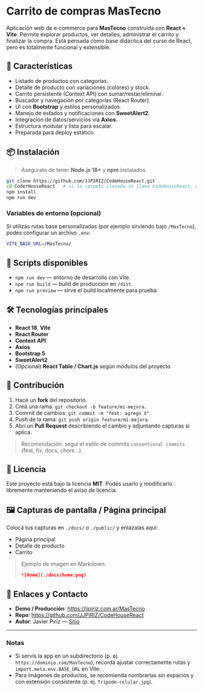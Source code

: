 # Carrito de compras MasTecno

Aplicación web de e‑commerce para **MasTecno** construida con **React + Vite**. Permite explorar productos, ver detalles, administrar el carrito y finalizar la compra. Está pensada como base didáctica del curso de React, pero es totalmente funcional y extensible.

## 🧩 Características

- Listado de productos con categorías.
- Detalle de producto con variaciones (colores) y stock.
- Carrito persistente (Context API) con sumar/restar/eliminar.
- Buscador y navegación por categorías (React Router).
- UI con **Bootstrap** y estilos personalizados.
- Manejo de estados y notificaciones con **SweetAlert2**.
- Integración de datos/servicios vía **Axios**.
- Estructura modular y lista para escalar.
- Preparada para deploy estático.

## 📦 Instalación

> Asegúrate de tener **Node.js 18+** y **npm** instalados.

```bash
git clone https://github.com/JJPIRIZ/CodeHouseReact.git
cd CoderHouseReact   # si la carpeta clonada se llama CodeHouseReact, usa: cd CodeHouseReact
npm install
npm run dev
```

### Variables de entorno (opcional)
Si utilizás rutas base personalizadas (por ejemplo sirviendo bajo `/MasTecno`), podés configurar un archivo `.env`:

```bash
VITE_BASE_URL=/MasTecno/
```

## 🚀 Scripts disponibles

- `npm run dev` — entorno de desarrollo con Vite.
- `npm run build` — build de producción en `/dist`.
- `npm run preview` — sirve el build localmente para prueba.

## 🛠️ Tecnologías principales

- **React 18**, **Vite**
- **React Router**
- **Context API**
- **Axios**
- **Bootstrap 5**
- **SweetAlert2**
- (Opcional) **React Table / Chart.js** según módulos del proyecto

## 🤝 Contribución

1. Hacé un **fork** del repositorio.
2. Creá una rama: `git checkout -b feature/mi-mejora`.
3. Commit de cambios: `git commit -m "feat: agrego X"`.
4. Push de la rama: `git push origin feature/mi-mejora`.
5. Abrí un **Pull Request** describiendo el cambio y adjuntando capturas si aplica.

> Recomendación: seguí el estilo de commits `conventional commits` (feat, fix, docs, chore…).

## 📄 Licencia

Este proyecto está bajo la licencia **MIT**. Podés usarlo y modificarlo libremente manteniendo el aviso de licencia.

## 🖼️ Capturas de pantalla / Página principal

Colocá tus capturas en `./docs/` o `./public/` y enlazalas aquí:

- Página principal
- Detalle de producto
- Carrito

> Ejemplo de imagen en Markdown:
>
> ```md
> ![Home](./docs/home.png)
> ```

## 🔗 Enlaces y Contacto

- **Demo / Producción**: https://jjpiriz.com.ar/MasTecno
- **Repo**: https://github.com/JJPIRIZ/CodeHouseReact
- **Autor**: Javier Piriz — [Sitio](https://jjpiriz.com.ar)

---

### Notas
- Si servís la app en un subdirectorio (p. ej. `https://dominio.com/MasTecno`), recordá ajustar correctamente rutas y `import.meta.env.BASE_URL` en Vite.
- Para imágenes de productos, se recomienda nombrarlas sin espacios y con extensión consistente (p. ej. `Tripode-celular.jpg`).

